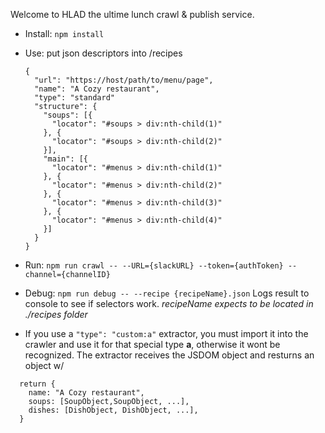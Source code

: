 Welcome to HLAD the ultime lunch crawl & publish service.

* Install: `npm install`
* Use: put json descriptors into /recipes

  ```javscript
  {
    "url": "https://host/path/to/menu/page",
    "name": "A Cozy restaurant",
    "type": "standard"
    "structure": {
      "soups": [{
        "locator": "#soups > div:nth-child(1)"
      }, {
        "locator": "#soups > div:nth-child(2)"
      }],
      "main": [{
        "locator": "#menus > div:nth-child(1)"
      }, {
        "locator": "#menus > div:nth-child(2)"
      }, {
        "locator": "#menus > div:nth-child(3)"
      }, {
        "locator": "#menus > div:nth-child(4)"
      }]
    }
  }
  ```
* Run: `npm run crawl -- --URL={slackURL} --token={authToken} --channel={channelID}`
* Debug: `npm run debug -- --recipe {recipeName}.json` Logs result to console to see if selectors work. *recipeName expects to be located in ./recipes folder*

* If you use a `"type": "custom:a"` extractor, you must import it into the crawler and use it for that special type **a**, otherwise it wont be recognized. The extractor receives the JSDOM object and resturns an object w/
```
  return {
    name: "A Cozy restaurant",
    soups: [SoupObject,SoupObject, ...],
    dishes: [DishObject, DishObject, ...],
  }
```
